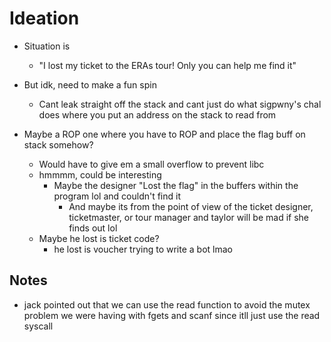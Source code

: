 # Ideation
- Situation is
	- "I lost my ticket to the ERAs tour! Only you can help me find it"

- But idk, need to make a fun spin
	- Cant leak straight off the stack and cant just do what 
	sigpwny's chal does where you put an address on the stack to read from

- Maybe a ROP one where you have to ROP and place the flag buff on stack somehow?
	- Would have to give em a small overflow to prevent libc
	- hmmmm, could be interesting
		- Maybe the designer "Lost the flag" in the buffers within the program lol and couldn't find it
			- And maybe its from the point of view of the ticket designer, ticketmaster, or tour manager and 
			taylor will be mad if she finds out lol
	- Maybe he lost is ticket code?
		- he lost is voucher trying to write a bot lmao 

## Notes
- jack pointed out that we can use the read function to avoid the mutex problem we were having with
fgets and scanf since itll just use the read syscall




